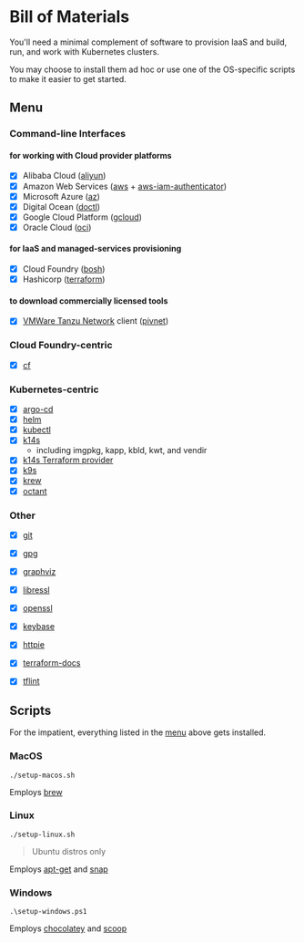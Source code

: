 # Bill of Materials

You'll need a minimal complement of software to provision IaaS and build, run, and work with Kubernetes clusters.

You may choose to install them ad hoc or use one of the OS-specific scripts to make it easier to get started.

## Menu

### Command-line Interfaces

#### for working with Cloud provider platforms

- [x] Alibaba Cloud ([aliyun](https://github.com/aliyun/aliyun-cli#installation))
- [x] Amazon Web Services ([aws](https://docs.aws.amazon.com/cli/latest/userguide/cli-chap-install.html) + [aws-iam-authenticator](https://docs.aws.amazon.com/eks/latest/userguide/install-aws-iam-authenticator.html))
- [x] Microsoft Azure ([az](https://docs.microsoft.com/en-us/cli/azure/install-azure-cli?view=azure-cli-latest))
- [x] Digital Ocean ([doctl](https://www.digitalocean.com/docs/apis-clis/doctl/how-to/install/))
- [x] Google Cloud Platform ([gcloud](https://cloud.google.com/sdk/install))
- [x] Oracle Cloud ([oci](https://docs.cloud.oracle.com/en-us/iaas/Content/API/SDKDocs/climanualinst.htm))

#### for IaaS and managed-services provisioning

- [x] Cloud Foundry ([bosh](https://bosh.io/docs/cli-v2-install/))
- [x] Hashicorp ([terraform](https://learn.hashicorp.com/terraform/getting-started/install.html))

#### to download commercially licensed tools

- [x] [VMWare Tanzu Network](https://network.pivotal.io) client ([pivnet](https://github.com/pivotal-cf/pivnet-cli#installing))

### Cloud Foundry-centric

- [x] [cf](https://docs.cloudfoundry.org/cf-cli/install-go-cli.html)

### Kubernetes-centric

- [x] [argo-cd](https://github.com/argoproj/argo-cd/blob/master/docs/cli_installation.md)
- [x] [helm](https://helm.sh/docs/intro/install/)
- [x] [kubectl](https://kubernetes.io/docs/tasks/tools/install-kubectl/)
- [x] [k14s](https://k14s.io)
  * including imgpkg, kapp, kbld, kwt, and vendir
- [x] [k14s Terraform provider](https://github.com/k14s/terraform-provider-k14s)
- [x] [k9s](https://k9scli.io/topics/install/)
- [x] [krew](https://krew.sigs.k8s.io/docs/user-guide/setup/install/)
- [x] [octant](https://octant.dev)

### Other

- [x] [git](https://git-scm.com/downloads)
- [x] [gpg](https://gnupg.org/download/)
- [x] [graphviz](https://graphviz.gitlab.io/download/)
- [x] [libressl](https://ftp.openbsd.org/pub/OpenBSD/LibreSSL/)
- [x] [openssl](https://www.openssl.org/source/)
- [x] [keybase](https://keybase.io/download)
- [x] [httpie](https://httpie.org/docs#installation)
- [x] [terraform-docs](https://github.com/segmentio/terraform-docs)
- [x] [tflint](https://github.com/terraform-linters/tflint)


## Scripts

For the impatient, everything listed in the [menu](#menu) above gets installed.

### MacOS

```
./setup-macos.sh
```

Employs [brew](https://brew.sh)

### Linux

```
./setup-linux.sh
```
> Ubuntu distros only

Employs [apt-get](https://help.ubuntu.com/community/AptGet/Howto) and [snap](https://snapcraft.io/docs/installing-snap-on-ubuntu)

### Windows

```
.\setup-windows.ps1
```

Employs [chocolatey](https://chocolatey.org) and [scoop](https://scoop.sh)
